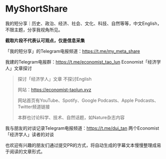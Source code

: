 # MyShortShare
我的短分享｜历史、政治、经济、社会、文化、科技、自然等等，中文English，不限主题，分享我视角所见。

**截取片段不代表认可观点，仅是信息采集**

「我的短分享」的Telegram电报频道：https://t.me/my_meta_share

我建的Telegram电报群：https://t.me/economist_tao_lun  Economist「经济学人」文章探讨

> 探讨「经济学人」文章
> 不探讨English
>
> 网站：https://economist-taolun.xyz
>
> 网站首页有YouTube、Spotify、Google Podcasts、Apple Podcasts、Twitter频道链接
>
> 本群也讨论科学、技术、自然话题，如Nature杂志内容

我与朋友的对谈记录Telegram电报频道：https://t.me/dui_tan  两个Economist「经济学人」读者的对谈

也欢迎有兴趣的朋友们通过提交PR的方式，将自动生成的字幕文本慢慢整理成易于阅读的文章形式。
